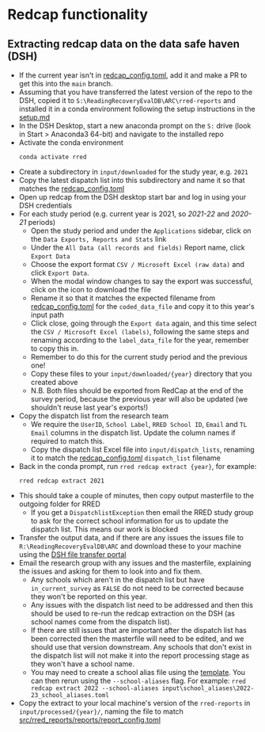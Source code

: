 # Redcap functionality

## Extracting redcap data on the data safe haven (DSH)

- If the current year isn't in [redcap_config.toml](redcap_config.toml), add it
  and make a PR to get this into the `main` branch.
- Assuming that you have transferred the latest version of the repo to the DSH,
  copied it to `S:\ReadingRecoveryEvalDB\ARC\rred-reports` and installed it in a
  conda environment following the setup instructions in the [setup.md](SETUP.md)
- In the DSH Desktop, start a new anaconda prompt on the `S:` drive (look in
  Start > Anaconda3 64-bit) and navigate to the installed repo
- Activate the conda environment
  ```shell
  conda activate rred
  ```
- Create a subdirectory in `input/downloaded` for the study year, e.g. `2021`
- Copy the latest dispatch list into this subdirectory and name it so that
  matches the [redcap_config.toml](redcap_config.toml)
- Open up redcap from the DSH desktop start bar and log in using your DSH
  credentials
- For each study period (e.g. current year is 2021, so _2021-22_ and _2020-21_
  periods)
  - Open the study period and under the `Applications` sidebar, click on the
    `Data Exports, Reports and Stats` link
  - Under the `All Data (all records and fields)` Report name, click
    `Export Data`
  - Choose the export format `CSV / Microsoft Excel (raw data)` and click
    `Export Data`.
  - When the modal window changes to say the export was successful, click on the
    icon to download the file
  - Rename it so that it matches the expected filename from
    [redcap_config.toml](redcap_config.toml) for the `coded_data_file` and copy
    it to this year's input path
  - Click close, going through the `Export data` again, and this time select the
    `CSV / Microsoft Excel (labels)`, following the same steps and renaming
    according to the `label_data_file` for the year, remember to copy this in.
  - Remember to do this for the current study period and the previous one!
  - Copy these files to your `input/downloaded/{year}` directory that you
    created above
  - N.B. Both files should be exported from RedCap at the end of the survey
    period, because the previous year will also be updated (we shouldn't reuse
    last year's exports!)
- Copy the dispatch list from the research team
  - We require the `UserID`, `School Label`, `RRED School ID`, `Email` and
    `TL Email` columns in the dispatch list. Update the column names if required
    to match this.
  - Copy the dispatch list Excel file into `input/dispatch_lists`, renaming it
    to match the [redcap_config.toml](redcap_config.toml) `dispatch_list`
    filename
- Back in the conda prompt, run `rred redcap extract {year}`, for example:
  ```shell
  rred redcap extract 2021
  ```
- This should take a couple of minutes, then copy output masterfile to the
  outgoing folder for RRED
  - If you get a `DispatchlistException` then email the RRED study group to ask
    for the correct school information for us to update the dispatch list. This
    means our work is blocked
- Transfer the output data, and if there are any issues the issues file to
  `R:\ReadingRecoveryEvalDB\ARC` and download these to your machine using the
  [DSH file transfer portal](https://filetransfer.idhs.ucl.ac.uk/webclient/Login.xhtml)
- Email the research group with any issues and the masterfile, explaining the
  issues and asking for them to look into and fix them.
  - Any schools which aren't in the dispatch list but have `in_current_survey`
    as `FALSE` do not need to be corrected because they won't be reported on
    this year.
  - Any issues with the dispatch list need to be addressed and then this should
    be used to re-run the redcap extraction on the DSH (as school names come
    from the dispatch list).
  - If there are still issues that are important after the dispatch list has
    been corrected then the masterfile will need to be edited, and we should use
    that version downstream. Any schools that don't exist in the dispatch list
    will not make it into the report processing stage as they won't have a
    school name.
  - You may need to create a school alias file using the
    [template](../../../input/school_aliases/template.toml). You can then rerun
    using the `--school-aliases` flag. For example:
    `rred redcap extract 2022 --school-aliases input\school_aliases\2022-23_school_aliases.toml`
- Copy the extract to your local machine's version of the `rred-reports` in
  `input/processed/{year}/`, naming the file to match
  [src/rred_reports/reports/report_config.toml](../reports/report_config.toml)
